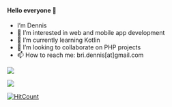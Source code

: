 #### Hello everyone 👋
- I’m Dennis
- 👀 I’m interested in web and mobile app development
- 🌱 I’m currently learning Kotlin
- 💞️ I’m looking to collaborate on PHP projects
- 📫 How to reach me: bri.dennis[at]gmail.com

![](https://github-readme-stats.vercel.app/api?username=bridennis&show_icons=true&theme=tokyonight)

![](https://github-readme-stats.vercel.app/api/top-langs/?username=bridennis&layout=compact)

[![HitCount](http://hits.dwyl.com/bridennis/bridennis.svg)](http://hits.dwyl.com/bridennis/bridennis)

<!---
bridennis/bridennis is a ✨ special ✨ repository because its `README.md` (this file) appears on your GitHub profile.
You can click the Preview link to take a look at your changes.
--->
